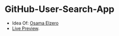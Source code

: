# GitHub-User-Search-App

-   Idea Of: [Osama Elzero](https://www.youtube.com/c/ElzeroInfo)
-   [Live Preview](https://philopaterhany.github.io/GitHub-User-Search-App/).
